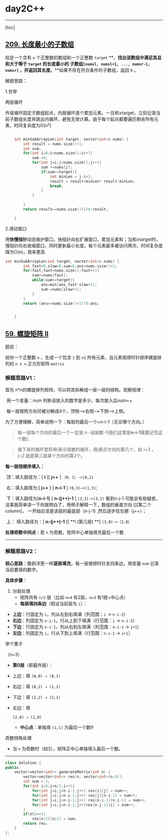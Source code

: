 # day2C++

---

[toc]



## [209. 长度最小的子数组](https://leetcode.cn/problems/minimum-size-subarray-sum/)

给定一个含有 `n` 个正整数的数组和一个正整数 `target` **。**找出该数组中满足其总和大于等于 `target` 的长度最小的 **子数组**`[numsl, numsl+1, ..., numsr-1, numsr]` ，并返回其长度**。**如果不存在符合条件的子数组，返回 `0` 。



解题思路：

1.穷举

两层循环

外层循环固定子数组起点，内层循环逐个累加元素。一旦和≥target，立刻记录当前子数组长度并跳出内循环，避免无效计算。由于每个起点都要遍历剩余所有元素，时间复杂度为O(n²)

```C++

    int minSubArrayLen(int target, vector<int>& nums) {
        int result = nums.size()+1;
        int sum;
        for(int i=0;i<nums.size();i++){
            sum =0;
            for(int j=i;j<nums.size();j++){
                sum +=nums[j];
                if(sum>=target){
                    int minLen = j-i+1;
                    result = result<minLen? result:minLen;
                    break;
                }
            }
            
        }
        return result==nums.size()+1?0:result;

    }
```



2.滑动窗口

用**快慢指针**动态维护窗口。快指针向右扩展窗口，累加元素和；当和≥target时，慢指针向右收缩窗口，同时更新最小长度。每个元素最多被访问两次，时间复杂度降为O(n)，效率更高

```C++
int minSubArrayLen(int target, vector<int>& nums) {        
        int fast=0,slow=0,sum=0,ans=nums.size()+1;
        for(fast;fast<nums.size();fast++){
            sum+=nums[fast];
            while(sum>=target){
                ans=min(ans,fast-slow+1);
                sum-=nums[slow++];
            }
        }
        return (ans==nums.size()+1)?0:ans;


    }
```

## [59. 螺旋矩阵 II](https://leetcode.cn/problems/spiral-matrix-ii/)

题目：

 给你一个正整数 `n` ，生成一个包含 `1` 到 `n2` 所有元素，且元素按顺时针顺序螺旋排列的 `n x n` 正方形矩阵 `matrix` 



### 解题思路V1：

首先 n*n的螺旋排列矩阵，可以将其拆解成一层一层的结构。观察规律：

​	用一个变量：num 判断该放入的数字是多少，每次放入后num++

​	每一层按照方向可被分解成4个，顶侧–>右侧—>下侧–>上侧。

为了方便理解，简单说明一下：每层的最后一个=n-i-1（无论哪个方向。）

>  每一层每个方向的最后一个一定是 n -该层数-1(我们这里是**n-i-1**需要记住这个数);

> 接下来的循环里将用i表示层数的循环，用j表示方向的第几个，如 i=3 ， j=2 就是第三层某个方向的第2个。

**每一层按顺序填入：**

​	顶：填入路径为：[ **i** ]\[ **j++** ] `（0，1）->(0,2)` 

​	右：填入路径为:[ **j++** ] [ **n-i-1** ] `(0,3)–>(1,3)`;  

​	下：填入路径为[**n-i-1**] \[ **n-(j++)-1** ] `(3,3)->(3,2)`  看到n-j-1 可能会有些疑惑，没事我简单讲一下你就明白了，用例子解释一下，数组的垂直方向 []\[第二个column]， 一开始应该是该层的最底部（n-j-1) ,然后逐步往左挪（j++）；

​	上： 填入路径为：[ **n-(j++)-1** ]\[ **i (第几层) **] `(3,0)->（2,0）`

**处理奇数中间点**：若 `n` 为奇数，矩阵中心单独填充最后一个数

---

### 解题思路V2：

**核心思路**：像剥洋葱一样**逐层填充**，每一层按顺时针走四条边，用变量 `num` 记录当前要填的数字。

**具体步骤**：

1. 分层处理
   - 矩阵共有 `n/2` 层（比如 `n=4` 有2层，`n=3` 有1层+中心点）
   - **每层填四条边**（假设当前层为 `i`）：

- **上边**：行固定为 `i`，列从左到右填满（列范围：`i` → `n-i-2`）
- **右边**：列固定为 `n-i-1`，行从上到下填满（行范围：`i` → `n-i-2`）
- **下边**：行固定为 `n-i-1`，列从右到左填满（列范围：`n-i-1` → `i+1`）
- **左边**：列固定为 `i`，行从下到上填满（行范围：`n-i-1` → `i+1`）

举个栗子

（n=3）

- **第0层**（即最外层）：

- 上边：填 `(0,0) → (0,1)`

- 右边：填 `(0,2) → (1,2)`

- 下边：填 `(2,2) → (2,1)`

- 左边：填

   

  ```
  (2,0) → (1,0)
  ```

  - **中心点**：单独填 `(1,1)` 为最后一个数9

奇数特殊处理

- 当 `n` 为奇数时（如3），矩阵正中心单独填入最后一个数。

----



```C++
class Solution {
public:
    vector<vector<int>> generateMatrix(int n) {
        vector<vector<int>> res(n, vector<int>(n,0));
        int num = 1;
        for(int i=0;i<n/2;i++){
            for(int j=i;j<n-i-1;j++) res[i][j] = num++;
            for(int j=i;j<n-i-1;j++) res[j][n-i-1] = num++;
            for(int j=i;j<n-i-1;j++) res[n-i-1][n-j-1] = num++;
            for(int j=i;j<n-i-1;j++)res[n-j-1][i] = num++;
        }
        if(n%2==1)
            res[n/2][n/2] = num;
        return res;
    }
};
```



 